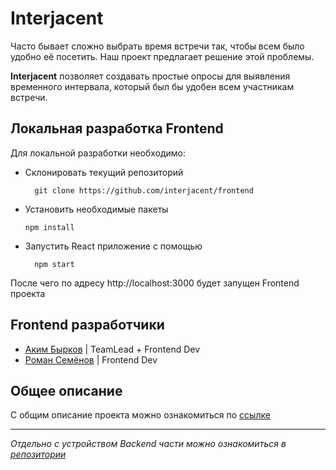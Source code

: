 # Interjacent 

Часто бывает сложно выбрать время встречи так, чтобы всем было удобно её посетить. Наш проект
предлагает решение этой проблемы.

**Interjacent** позволяет создавать простые опросы для выявления временного интервала, который
был бы удобен всем участникам встречи.

## Локальная разработка Frontend

Для локальной разработки необходимо:
- Склонировать текущий репозиторий 

        git clone https://github.com/interjacent/frontend

- Установить необходимые пакеты

      npm install

- Запустить React приложение с помощью

        npm start

После чего по адресу http://localhost:3000 будет запущен Frontend проекта

## Frontend разработчики

- [Аким Бырков](https://t.me/darkhole1) | TeamLead + Frontend Dev
- [Роман Семёнов](https://t.me/alkaf16) | Frontend Dev


## Общее описание

С общим описание проекта можно ознакомиться по [ссылке](https://cs-uni.ru/index.php?title=Interjacent_DDFall2024)


---

*Отдельно с устройством Backend части можно ознакомиться в [репозитории](https://github.com/interjacent/backend)*
